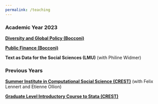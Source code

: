 ```yaml
---
permalink: /teaching
---
```


### Academic Year 2023

[**Diversity and Global Policy (Bocconi)**](https://bocconi-my.sharepoint.com/:f:/g/personal/germain_gauthier_unibocconi_it/EmSf2ln-SLxHtMyXxRb10EcBXjuJVVQ99pyt6U4dBy7-UA?e=R5nucy)

[**Public Finance (Bocconi)**](https://bocconi-my.sharepoint.com/:f:/g/personal/germain_gauthier_unibocconi_it/EjkEK1I-b6NNpzQQp3TsnHYBVr8O_WnVfb__GVoXV4dNmw?e=SMMpeb)

**Text as Data for the Social Sciences (LMU)** (with Philine Widmer)

### Previous Years

[**Summer Institute in Computational Social Science (CREST)**](https://github.com/fellennert/sicss-paris-2022) (with Felix Lennert and Etienne Ollion) 

[**Graduate Level Introductory Course to Stata (CREST)**](https://gitlab.com/germain.gauthier/code-for-econometrics-101/-/blob/master/poly.md) 

